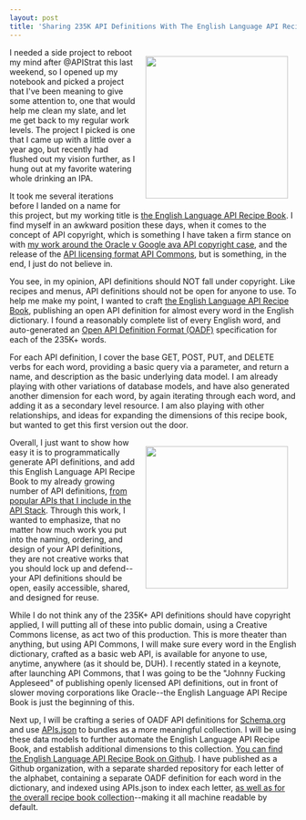 ```yaml
---
layout: post
title: 'Sharing 235K API Definitions With The English Language API Recipe Book'
---
```

<p><a href="http://english-language-api-recipe-book.github.io/master/"><img style="padding: 15px;" src="https://s3.amazonaws.com/kinlane-productions/bw-icons/bw-api-copyright.png" alt="" width="250" align="right" /></a></p>
<p>I needed a side project to reboot my mind after @APIStrat this last weekend, so I opened up my notebook and picked a project that I've been meaning to give some attention to, one that would help me clean my slate, and let me get back to my regular work levels. The project I picked is one that I came up with a little over a year ago, but recently had flushed out my vision further, as I hung out at my favorite watering whole drinking an IPA.</p>
<p>It took me several iterations before I landed on a name for this project, but my working title is <a href="http://english-language-api-recipe-book.github.io/master/">the English Language API Recipe Book</a>. I find myself in an awkward position these days, when it comes to the concept of API copyright, which is something I have taken a firm stance on with <a href="http://apievangelist.com/2015/08/22/what-we-can-do-to-make-a-difference-in-the-wake-of-oracle-v-google-api-copyright-case/">my work around the Oracle v Google ava API copyright case</a>, and the release of the <a href="http://apicommons.org/">API licensing format API Commons</a>, but is something, in the end, I just do not believe in.</p>
<p>You see, in my opinion, API definitions should NOT fall under copyright. Like recipes and menus, API definitions should not be open for anyone to use. To help me make my point, I wanted to craft <a href="http://english-language-api-recipe-book.github.io/master/">the English Language API Recipe Book</a>, publishing an open API definition for almost every word in the English dictionary. I found a reasonably complete list of every English word, and auto-generated an <a href="http://apievangelist.com/2015/11/05/the-swagger-spec-is-reborn-as-open-api-definition-format-oadf-after-being-put-into-open-api-initiative-oai/">Open API Definition Format (OADF)</a> specification for each of the 235K+ words.&nbsp;</p>
<p>For each API definition, I cover the base GET, POST, PUT, and DELETE verbs for each word, providing a basic query via a parameter, and return a name, and description as the basic underlying data model. I am already playing with other variations of database models, and have also generated another dimension for each word, by again iterating through each word, and adding it as a secondary level resource. I am also playing with other relationships, and ideas for expanding the dimensions of this recipe book, but wanted to get this first version out the door.</p>
<p><a href="http://english-language-api-recipe-book.github.io/master/"><img style="padding: 15px;" src="http://kinlane-productions.s3.amazonaws.com/api-evangelist-site/blog/english-language-dictionary-notes.png" alt="" width="250" align="right" /></a></p>
<p>Overall, I just want to show how easy it is to programmatically generate API definitions, and add this English Language API Recipe Book to my already growing number of API definitions, <a href="http://theapistack.com">from popular APIs that I include in the API Stack</a>. Through this work, I wanted to emphasize, that no matter how much work you put into the naming, ordering, and design of your API definitions, they are not creative works that you should lock up and defend--your API definitions should be open, easily accessible, shared, and designed for reuse.</p>
<p>While I do not think any of the 235K+ API definitions should have copyright applied, I will putting all of these into public domain, using a Creative Commons license, as act two of this production. This is more theater than anything, but using API Commons, I will make sure every word in the English dictionary, crafted as a basic web API, is available for anyone to use, anytime, anywhere (as it should be, DUH). I recently stated in a keynote, after launching API Commons, that I was going to be the "Johnny Fucking Appleseed" of publishing openly licensed API definitions, out in front of slower moving corporations like Oracle--the English Language API Recipe Book is just the beginning of this.</p>
<p>Next up, I will be crafting a series of OADF API definitions for <a href="http://schema.org">Schema.org</a> and use <a href="http://apisjson.org">APIs.json</a> to bundles as a more meaningful collection. I will be using these data models to further automate the English Language API Recipe Book, and establish additional dimensions to this collection. <a href="https://github.com/english-language-api-recipe-book">You can find the English Language API Recipe Book on Github</a>. I have published as a Github organization, with a separate sharded repository for each letter of the alphabet, containing a separate OADF definition for each word in the dictionary, and indexed using APIs.json to index each letter, <a href="http://english-language-api-recipe-book.github.io/master/apis.json">as well as for the overall recipe book collection</a>--making it all machine readable by default.</p>